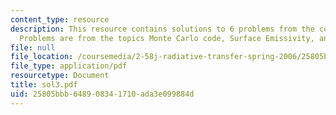 ```yaml
---
content_type: resource
description: This resource contains solutions to 6 problems from the course text book.
  Problems are from the topics Monte Carlo code, Surface Emissivity, and Fresnel formula.
file: null
file_location: /coursemedia/2-58j-radiative-transfer-spring-2006/25805bbb648908341710ada3e099884d_sol3.pdf
file_type: application/pdf
resourcetype: Document
title: sol3.pdf
uid: 25805bbb-6489-0834-1710-ada3e099884d
---
```

